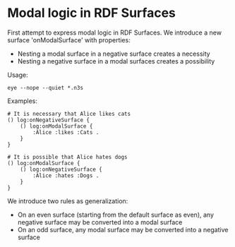 # Modal logic in RDF Surfaces

First attempt to express modal logic in RDF Surfaces. We introduce a new surface 'onModalSurface' with properties:

- Nesting a modal surface in a negative surface creates a necessity
- Nesting a negative surface in a modal surfaces creates a possibility


Usage:

```
eye --nope --quiet *.n3s
```

Examples:

```
# It is necessary that Alice likes cats 
() log:onNegativeSurface {
    () log:onModalSurface {
        :Alice :likes :Cats .
    }
}
```

```
# It is possible that Alice hates dogs 
() log:onModalSurface {
    () log:onNegativeSurface {
        :Alice :hates :Dogs .
    }
}
```

We introduce two rules as generalization:

- On an even surface (starting from the default surface as even), any negative surface may be converted into a modal surface 
- On an odd surface, any modal surface may be converted into a negative surface
